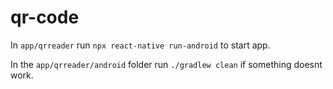 # qr-code

In `app/qrreader` run `npx react-native run-android` to start app.

In the `app/qrreader/android` folder run `./gradlew clean` if something doesnt work.